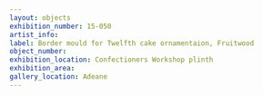 ```yaml
---
layout: objects
exhibition_number: 15-050
artist_info: 
label: Border mould for Twelfth cake ornamentaion, Fruitwood
object_number: 
exhibition_location: Confectioners Workshop plinth
exhibition_area: 
gallery_location: Adeane
---
```

